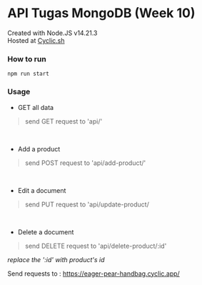 # API Tugas MongoDB (Week 10)

Created with Node.JS v14.21.3 <br>
Hosted at [Cyclic.sh](https://app.cyclic.sh/)

### How to run

    npm run start

### Usage

 - GET all data
> send GET request to 'api/'

<br>

- Add a product
> send POST request to 'api/add-product/'


<br>

 - Edit a document
>  send PUT request to 'api/update-product/

<br>

- Delete a document
> send DELETE request to 'api/delete-product/:id'

*replace the ':id' with product's id*

Send requests to : https://eager-pear-handbag.cyclic.app/



